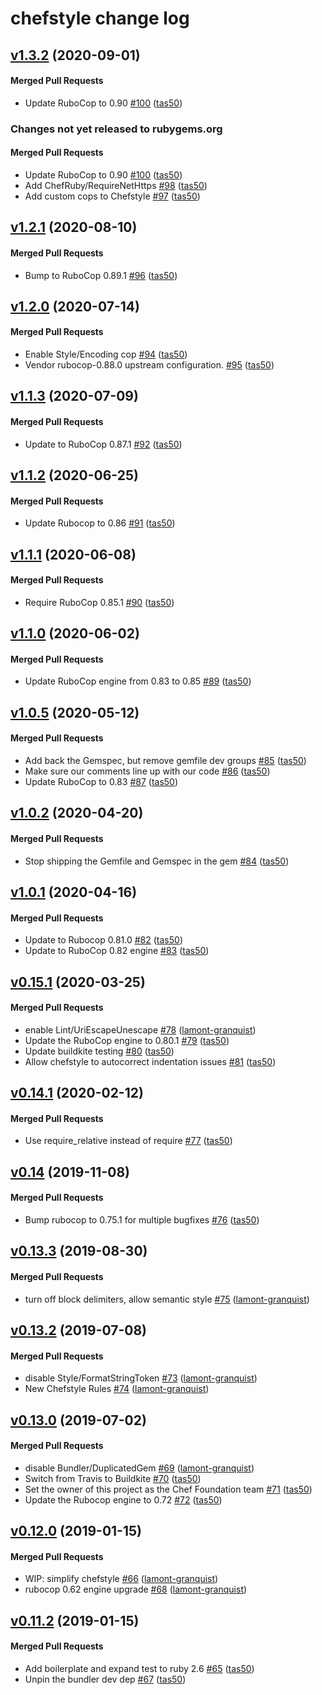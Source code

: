 # chefstyle change log

<!-- latest_release 1.3.2 -->
## [v1.3.2](https://github.com/chef/chefstyle/tree/v1.3.2) (2020-09-01)

#### Merged Pull Requests
- Update RuboCop to 0.90 [#100](https://github.com/chef/chefstyle/pull/100) ([tas50](https://github.com/tas50))
<!-- latest_release -->

<!-- release_rollup since=1.2.1 -->
### Changes not yet released to rubygems.org

#### Merged Pull Requests
- Update RuboCop to 0.90 [#100](https://github.com/chef/chefstyle/pull/100) ([tas50](https://github.com/tas50)) <!-- 1.3.2 -->
- Add ChefRuby/RequireNetHttps [#98](https://github.com/chef/chefstyle/pull/98) ([tas50](https://github.com/tas50)) <!-- 1.3.1 -->
- Add custom cops to Chefstyle [#97](https://github.com/chef/chefstyle/pull/97) ([tas50](https://github.com/tas50)) <!-- 1.3.0 -->
<!-- release_rollup -->

<!-- latest_stable_release -->
## [v1.2.1](https://github.com/chef/chefstyle/tree/v1.2.1) (2020-08-10)

#### Merged Pull Requests
- Bump to RuboCop 0.89.1 [#96](https://github.com/chef/chefstyle/pull/96) ([tas50](https://github.com/tas50))
<!-- latest_stable_release -->

## [v1.2.0](https://github.com/chef/chefstyle/tree/v1.2.0) (2020-07-14)

#### Merged Pull Requests
- Enable Style/Encoding cop [#94](https://github.com/chef/chefstyle/pull/94) ([tas50](https://github.com/tas50))
- Vendor rubocop-0.88.0 upstream configuration. [#95](https://github.com/chef/chefstyle/pull/95) ([tas50](https://github.com/tas50))

## [v1.1.3](https://github.com/chef/chefstyle/tree/v1.1.3) (2020-07-09)

#### Merged Pull Requests
- Update to RuboCop 0.87.1 [#92](https://github.com/chef/chefstyle/pull/92) ([tas50](https://github.com/tas50))

## [v1.1.2](https://github.com/chef/chefstyle/tree/v1.1.2) (2020-06-25)

#### Merged Pull Requests
- Update Rubocop to 0.86 [#91](https://github.com/chef/chefstyle/pull/91) ([tas50](https://github.com/tas50))

## [v1.1.1](https://github.com/chef/chefstyle/tree/v1.1.1) (2020-06-08)

#### Merged Pull Requests
- Require RuboCop 0.85.1 [#90](https://github.com/chef/chefstyle/pull/90) ([tas50](https://github.com/tas50))

## [v1.1.0](https://github.com/chef/chefstyle/tree/v1.1.0) (2020-06-02)

#### Merged Pull Requests
- Update RuboCop engine from 0.83 to 0.85 [#89](https://github.com/chef/chefstyle/pull/89) ([tas50](https://github.com/tas50))

## [v1.0.5](https://github.com/chef/chefstyle/tree/v1.0.5) (2020-05-12)

#### Merged Pull Requests
- Add back the Gemspec, but remove gemfile dev groups [#85](https://github.com/chef/chefstyle/pull/85) ([tas50](https://github.com/tas50))
- Make sure our comments line up with our code [#86](https://github.com/chef/chefstyle/pull/86) ([tas50](https://github.com/tas50))
- Update RuboCop to 0.83 [#87](https://github.com/chef/chefstyle/pull/87) ([tas50](https://github.com/tas50))

## [v1.0.2](https://github.com/chef/chefstyle/tree/v1.0.2) (2020-04-20)

#### Merged Pull Requests
- Stop shipping the Gemfile and Gemspec in the gem [#84](https://github.com/chef/chefstyle/pull/84) ([tas50](https://github.com/tas50))

## [v1.0.1](https://github.com/chef/chefstyle/tree/v1.0.1) (2020-04-16)

#### Merged Pull Requests
- Update to Rubocop 0.81.0 [#82](https://github.com/chef/chefstyle/pull/82) ([tas50](https://github.com/tas50))
- Update to RuboCop 0.82 engine [#83](https://github.com/chef/chefstyle/pull/83) ([tas50](https://github.com/tas50))

## [v0.15.1](https://github.com/chef/chefstyle/tree/v0.15.1) (2020-03-25)

#### Merged Pull Requests
- enable Lint/UriEscapeUnescape [#78](https://github.com/chef/chefstyle/pull/78) ([lamont-granquist](https://github.com/lamont-granquist))
- Update the RuboCop engine to 0.80.1 [#79](https://github.com/chef/chefstyle/pull/79) ([tas50](https://github.com/tas50))
- Update buildkite testing [#80](https://github.com/chef/chefstyle/pull/80) ([tas50](https://github.com/tas50))
- Allow chefstyle to autocorrect indentation issues [#81](https://github.com/chef/chefstyle/pull/81) ([tas50](https://github.com/tas50))

## [v0.14.1](https://github.com/chef/chefstyle/tree/v0.14.1) (2020-02-12)

#### Merged Pull Requests
- Use require_relative instead of require [#77](https://github.com/chef/chefstyle/pull/77) ([tas50](https://github.com/tas50))

## [v0.14](https://github.com/chef/chefstyle/tree/v0.14) (2019-11-08)

#### Merged Pull Requests
- Bump rubocop to 0.75.1 for multiple bugfixes [#76](https://github.com/chef/chefstyle/pull/76) ([tas50](https://github.com/tas50))

## [v0.13.3](https://github.com/chef/chefstyle/tree/v0.13.3) (2019-08-30)

#### Merged Pull Requests
- turn off block delimiters, allow semantic style [#75](https://github.com/chef/chefstyle/pull/75) ([lamont-granquist](https://github.com/lamont-granquist))

## [v0.13.2](https://github.com/chef/chefstyle/tree/v0.13.2) (2019-07-08)

#### Merged Pull Requests
- disable Style/FormatStringToken [#73](https://github.com/chef/chefstyle/pull/73) ([lamont-granquist](https://github.com/lamont-granquist))
- New Chefstyle Rules [#74](https://github.com/chef/chefstyle/pull/74) ([lamont-granquist](https://github.com/lamont-granquist))

## [v0.13.0](https://github.com/chef/chefstyle/tree/v0.13.0) (2019-07-02)

#### Merged Pull Requests
- disable Bundler/DuplicatedGem [#69](https://github.com/chef/chefstyle/pull/69) ([lamont-granquist](https://github.com/lamont-granquist))
- Switch from Travis to Buildkite [#70](https://github.com/chef/chefstyle/pull/70) ([tas50](https://github.com/tas50))
- Set the owner of this project as the Chef Foundation team [#71](https://github.com/chef/chefstyle/pull/71) ([tas50](https://github.com/tas50))
- Update the Rubocop engine to 0.72 [#72](https://github.com/chef/chefstyle/pull/72) ([tas50](https://github.com/tas50))

## [v0.12.0](https://github.com/chef/chefstyle/tree/v0.12.0) (2019-01-15)

#### Merged Pull Requests
- WIP: simplify chefstyle [#66](https://github.com/chef/chefstyle/pull/66) ([lamont-granquist](https://github.com/lamont-granquist))
- rubocop 0.62 engine upgrade [#68](https://github.com/chef/chefstyle/pull/68) ([lamont-granquist](https://github.com/lamont-granquist))

## [v0.11.2](https://github.com/chef/chefstyle/tree/v0.11.2) (2019-01-15)

#### Merged Pull Requests
- Add boilerplate and expand test to ruby 2.6 [#65](https://github.com/chef/chefstyle/pull/65) ([tas50](https://github.com/tas50))
- Unpin the bundler dev dep [#67](https://github.com/chef/chefstyle/pull/67) ([tas50](https://github.com/tas50))